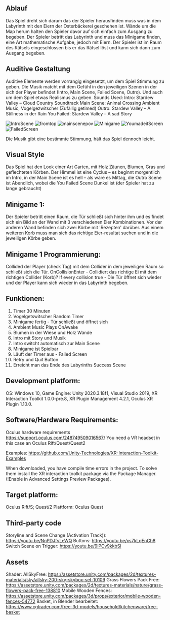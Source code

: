 ## Ablauf
Das Spiel dreht sich darum das der Spieler herausfinden muss was in dem Labyrinth mit den Eiern der Osterbäckerei geschehen ist. Wände um die Map herum halten den Spieler davor auf sich einfach zum Ausgang zu begeben. Der Spieler betritt das Labyrinth und muss das Minigame finden, eine Art mathematische Aufgabe, jedoch mit Eiern. Der Spieler ist im Raum des Rätsels eingeschlossen bis er das Rätsel löst und kann sich dann zum Ausgang begeben. 

## Auditive Gestaltung
Auditive Elemente werden vorrangig eingesetzt, um dem Spiel Stimmung zu geben. Die Musik matcht mit dem Gefühl in den jeweiligen Szenen in der sich der Player befindet (Intro, Main Scene, Failed Scene, Outro). Und auch um dem Spiel etwas Realismus zu geben.
Sounds Used:
Intro: Stardew Valley – Cloud Country Soundtrack
Main Scene: Animal Crossing Ambient Music, Vogelgezwitscher (Zufällig getimed)
Outro: Stardew Valley – A Stillness in der Rain
You Failed: Stardew Valley – A sad Story

![IntroScene](https://user-images.githubusercontent.com/72389411/172862383-bfaf8acc-81d0-493e-b20d-506122c5dfac.JPG)
![fromtop](https://user-images.githubusercontent.com/72389411/172862415-76147670-ba81-48cd-b10e-b52bbb866bd4.JPG)
![mainscenepov](https://user-images.githubusercontent.com/72389411/172862425-a38030a9-c4c7-4e5a-964b-7a97c9087c24.JPG)
![Minigame](https://user-images.githubusercontent.com/72389411/172862436-65e9b3b4-09db-468f-a35f-fe5429055ae1.JPG)
![YoumadeitScreen](https://user-images.githubusercontent.com/72389411/172862457-aecc199f-65e4-4526-86f1-fe84d3e291d7.JPG)
![FailedScreen](https://user-images.githubusercontent.com/72389411/172862468-0a009a08-9103-499d-8575-c1d798e6ce7a.JPG)

Die Musik gibt eine bestimmte Stimmung, hält das Spiel dennoch leicht.

## Visual Style
Das Spiel hat den Look einer Art Garten, mit Holz Zäunen, Blumen, Gras und geflechteten Körben. Der Himmel ist eine Cyclus – es beginnt morgentlich im Intro, in der Main Scene ist es hell – als wäre es Mittag, die Outro Scene ist Abendlich, wobei die You Failed Scene Dunkel ist (der Spieler hat zu lange gebraucht) 


## Minigame 1:
Der Spieler betritt einen Raum, die Tür schließt sich hinter ihm und es findet sich ein Bild an der Wand mit 3 verschiedenen Eier Kombinationen. Vor der anderen Wand befinden sich zwei Körbe mit 'Rezepten' darüber. Aus einem weiteren Korb muss man sich das richtige Eier-resultat suchen und in die jeweiligen Körbe geben.

## Minigame 1 Programmierung:
Collided der Player (check Tag) mit dem Collider in dem jeweiligen Raum so schließt sich die Tür. OnCollisionEnter - Collidiert das richtige Ei mit dem richtigen Collider (Korb)? If every collision true - Die Tür öffnet sich wieder und der Player kann sich wieder in das Labyrinth begeben.

## Funktionen:
1. Timer 30 Minuten
2. Vogelgetswitscher Random Timer
3. Minigame fertig - Tür schließt und öffnet sich
4. Ambient Music Plays OnAwake
5. Blumen in der Wiese und Holz Wände
6. Intro mit Story und Musik
7. Intro switcht automatisch zur Main Scene
8. Minigame ist Spielbar
9. Läuft der Timer aus - Failed Screen
10. Retry und Quit Button
11. Erreicht man das Ende des Labyrinths Success Scene

## Development platform:
OS: Windows 10, Game Engine: Unity 2020.3.18f1, Visual Studio 2019, XR Interaction Toolkit 1.0.0-pre.8, XR Plugin Management 4.2.1, Oculus XR Plugin 1.10.0.

## Software/Hardware Requirements:
Oculus hardware requirements https://support.oculus.com/248749509016567/ You need a VR headset in this case an Oculus Rift/Quest/Quest2

Examples: https://github.com/Unity-Technologies/XR-Interaction-Toolkit-Examples

When downloaded, you have compile time errors in the project. To solve them install the XR interaction toolkit package via the Package Manager. (!Enable in Advanced Settings Preview Packages).

## Target platform:
Oculus Rift/S; Quest/2
Plattform: Oculus Quest

## Third-party code
Storyline and Scene Change (Activation Track)): https://youtu.be/NnPDJfvLeWQ
Buttons: https://youtu.be/xs7kLqEnCh8
Switch Scene on Trigger: https://youtu.be/9lPCv9kkbSl

## Assets
Shader: AllSkyFree: https://assetstore.unity.com/packages/2d/textures-materials/sky/allsky-200-sky-skybox-set-10109
Grass Flowers Pack Free: https://assetstore.unity.com/packages/2d/textures-materials/nature/grass-flowers-pack-free-138810
Mobile Wooden Fences: https://assetstore.unity.com/packages/3d/props/exterior/mobile-wooden-fences-54772
Basket, in Blender bearbeitet: https://www.cgtrader.com/free-3d-models/household/kitchenware/free-basket

